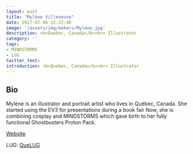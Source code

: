 ```yaml
---
layout: post
title: "Mylène Villeneuve"
date: 2017-07-06 12:22:40
image: '/assets/img/makers/Mylene.jpg'
description: <b>Quebec, Canada</b><br> Illustrator
category: ''
tags:
- MINDSTORMS
- LUG
twitter_text:
introduction: <b>Quebec, Canada</b><br> Illustrator
---
```




## Bio

Mylène is an illustrator and portrait artist who lives in Québec, Canada. She started using the EV3 for presentations during a book fair Now, she is combining cosplay and MINDSTORMS which gave birth to her fully functional Ghostbusters Proton Pack.

[Website](www.mylenevilleneuve.com)

LUG: [QueLUG](www.quelug.org)
